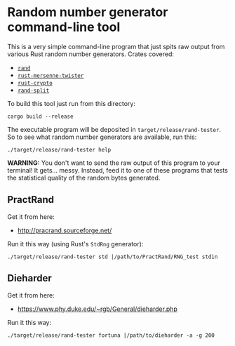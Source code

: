 # Random number generator command-line tool

This is a very simple command-line program that just spits raw output
from various Rust random number generators.  Crates covered:

* [`rand`](https://doc.rust-lang.org/rand/rand/index.html)
* [`rust-mersenne-twister`](https://dcrewi.github.io/rust-mersenne-twister/doc/0.3/mersenne_twister/index.html)
* [`rust-crypto`](https://github.com/DaGenix/rust-crypto)
* [`rand-split`](https://github.com/sacundim/rust-rand-split)

To build this tool just run from this directory:

```
cargo build --release
```

The executable program will be deposited in
`target/release/rand-tester`.  So to see what random number generators
are available, run this:

```
./target/release/rand-tester help
```

**WARNING:** You don't want to send the raw output of this program to
your terminal!  It gets... messy.  Instead, feed it to one of these
programs that tests the statistical quality of the random bytes
generated.

## PractRand

Get it from here:

* http://pracrand.sourceforge.net/

Run it this way (using Rust's `StdRng` generator):

```
./target/release/rand-tester std |/path/to/PractRand/RNG_test stdin
```

## Dieharder

Get it from here:

* https://www.phy.duke.edu/~rgb/General/dieharder.php

Run it this way:

```
./target/release/rand-tester fortuna |/path/to/dieharder -a -g 200
```

